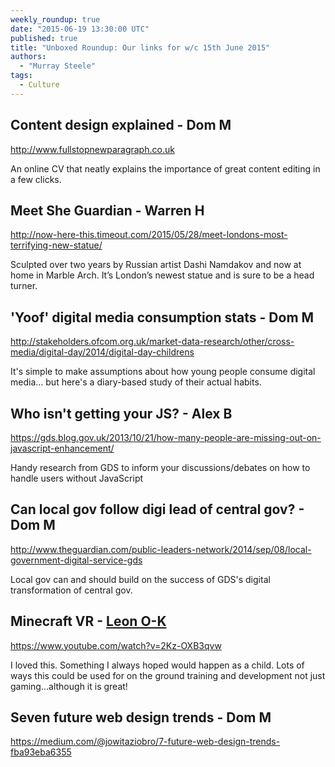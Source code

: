 ```yaml
---
weekly_roundup: true
date: "2015-06-19 13:30:00 UTC"
published: true
title: "Unboxed Roundup: Our links for w/c 15th June 2015"
authors:
  - "Murray Steele"
tags:
  - Culture
---
```


## Content design explained - Dom M

http://www.fullstopnewparagraph.co.uk

An online CV that neatly explains the importance of great content editing in a few clicks.

## Meet She Guardian - Warren H

http://now-here-this.timeout.com/2015/05/28/meet-londons-most-terrifying-new-statue/

Sculpted over two years by Russian artist Dashi Namdakov and now at home in Marble Arch. It’s London’s newest statue and is sure to be a head turner.

## 'Yoof' digital media consumption stats - Dom M

http://stakeholders.ofcom.org.uk/market-data-research/other/cross-media/digital-day/2014/digital-day-childrens

It's simple to make assumptions about how young people consume digital media... but here's a diary-based study of their actual habits.

## Who isn't getting your JS? - Alex B

https://gds.blog.gov.uk/2013/10/21/how-many-people-are-missing-out-on-javascript-enhancement/

Handy research from GDS to inform your discussions/debates on how to handle users without JavaScript

## Can local gov follow digi lead of central gov? - Dom M

http://www.theguardian.com/public-leaders-network/2014/sep/08/local-government-digital-service-gds

Local gov can and should build on the success of GDS's digital transformation of central gov.

## Minecraft VR - [Leon O-K](https://www.linkedin.com/pub/leon-odey-knight/8/963/802)

https://www.youtube.com/watch?v=2Kz-OXB3qvw

I loved this. Something I always hoped would happen as a child. Lots of ways this could be used for on the ground training and development not just gaming...although it is great!

## Seven future web design trends - Dom M

https://medium.com/@jowitaziobro/7-future-web-design-trends-fba93eba6355


